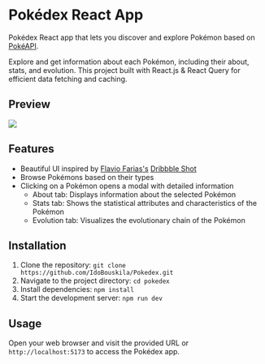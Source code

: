 ﻿# Pokédex React App

Pokédex React app that lets you discover and explore Pokémon based on [PokéAPI](https://pokeapi.co/).

Explore and get information about each Pokémon, including their about, stats, and evolution.
This project built with React.js & React Query for efficient data fetching and caching.

## Preview

![](https://i.imgur.com/xAN9qtd.png)

## Features

- Beautiful UI inspired by [Flavio Farias's](https://dribbble.com/flaviofpsj) [Dribbble Shot](https://dribbble.com/shots/11114913-Pok-dex-App)
- Browse Pokémons based on their types
- Clicking on a Pokémon opens a modal with detailed information
  - About tab: Displays information about the selected Pokémon
  - Stats tab: Shows the statistical attributes and characteristics of the Pokémon
  - Evolution tab: Visualizes the evolutionary chain of the Pokémon

## Installation

1. Clone the repository: `git clone https://github.com/IdoBouskila/Pokedex.git`
2. Navigate to the project directory: `cd pokedex`
3. Install dependencies: `npm install`
4. Start the development server: `npm run dev`

## Usage

Open your web browser and visit the provided URL or `http://localhost:5173` to access the Pokédex app.
